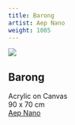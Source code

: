 ```yaml
---
title: Barong
artist: Aep Nano
weight: 1005
---
```


![](/art/aep-nano-barong.jpg)

## Barong  
Acrylic on Canvas  
90 x 70 cm  
[Aep Nano](/artist/aep-nano/)
